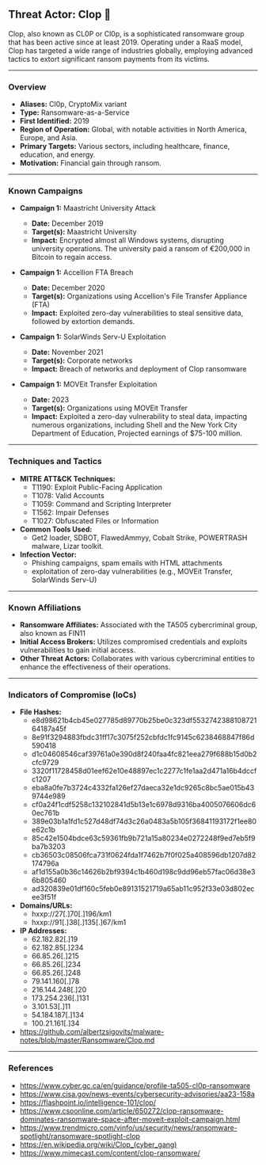 ## Threat Actor: Clop 🦞
Clop, also known as CL0P or Cl0p, is a sophisticated ransomware group that has been active since at least 2019. Operating under a RaaS model, Clop has targeted a wide range of industries globally, employing advanced tactics to extort significant ransom payments from its victims.

---
### Overview
- **Aliases:** Cl0p, CryptoMix variant
- **Type:** Ransomware-as-a-Service
- **First Identified:** 2019
- **Region of Operation:** Global, with notable activities in North America, Europe, and Asia.
- **Primary Targets:** Various sectors, including healthcare, finance, education, and energy.
- **Motivation:** Financial gain through ransom.

---
### Known Campaigns
- **Campaign 1:** Maastricht University Attack
  - **Date:** December 2019
  - **Target(s):** Maastricht University
  - **Impact:** Encrypted almost all Windows systems, disrupting university operations. The university paid a ransom of €200,000 in Bitcoin to regain access. 

- **Campaign 1:** Accellion FTA Breach
  - **Date:** December 2020
  - **Target(s):** Organizations using Accellion's File Transfer Appliance (FTA)
  - **Impact:** Exploited zero-day vulnerabilities to steal sensitive data, followed by extortion demands. 

- **Campaign 1:** SolarWinds Serv-U Exploitation
  - **Date:** November 2021
  - **Target(s):** Corporate networks
  - **Impact:** Breach of networks and deployment of Clop ransomware

- **Campaign 1:** MOVEit Transfer Exploitation
  - **Date:** 2023
  - **Target(s):** Organizations using MOVEit Transfer
  - **Impact:** Exploited a zero-day vulnerability to steal data, impacting numerous organizations, including Shell and the New York City Department of Education, Projected earnings of $75-100 million.

---
### Techniques and Tactics
- **MITRE ATT&CK Techniques:**
  - T1190: Exploit Public-Facing Application
  - T1078: Valid Accounts
  - T1059: Command and Scripting Interpreter
  - T1562: Impair Defenses
  - T1027: Obfuscated Files or Information
- **Common Tools Used:**
  - Get2 loader, SDBOT, FlawedAmmyy, Cobalt Strike, POWERTRASH malware, Lizar toolkit.
- **Infection Vector:**
  - Phishing campaigns, spam emails with HTML attachments
  - exploitation of zero-day vulnerabilities (e.g., MOVEit Transfer, SolarWinds Serv-U)

---
### Known Affiliations
- **Ransomware Affiliates:** Associated with the TA505 cybercriminal group, also known as FIN11
- **Initial Access Brokers:** Utilizes compromised credentials and exploits vulnerabilities to gain initial access.
- **Other Threat Actors:** Collaborates with various cybercriminal entities to enhance the effectiveness of their operations.

---
### Indicators of Compromise (IoCs)
- **File Hashes:** 
  - e8d98621b4cb45e027785d89770b25be0c323df553274238810872164187a45f
  - 8e91f3294883fbdc31ff17c3075f252cbfdc1fc9145c6238468847f86d590418
  - d1c04608546caf39761a0e390d8f240faa4fc821eea279f688b15d0b2cfc9729	
  - 3320f11728458d01eef62e10e48897ec1c2277c1fe1aa2d471a16b4dccfc1207	
  - eba8a0fe7b3724c4332fa126ef27daeca32e1dc9265c8bc5ae015b439744e989	
  - cf0a24f1cdf5258c132102841d5b13e1c6978d9316ba4005076606dc60ec761b	
  - 389e03b1a1fd1c527d48df74d3c26a0483a5b105f36841193172f1ee80e62c1b	
  - 85c42e1504bdce63c59361fb9b721a15a80234e0272248f9ed7eb5f9ba7b3203	
  - cb36503c08506fca731f0624fda1f7462b7f0f025a408596db1207d82174796a	
  - af1d155a0b36c14626b2bf9394c1b460d198c9dd96eb57fac06d38e36b805460	
  - ad320839e01df160c5feb0e89131521719a65ab11c952f33e03d802ecee3f51f	
- **Domains/URLs:** 
  - hxxp://27[.]70[.]196/km1	                                      
  - hxxp://91[.]38[.]135[.]67/km1	    
- **IP Addresses:** 
  - 62.182.82[.]19
  - 62.182.85[.]234
  - 66.85.26[.]215
  - 66.85.26[.]234
  - 66.85.26[.]248
  - 79.141.160[.]78
  - 216.144.248[.]20
  - 173.254.236[.]131
  - 3.101.53[.]11
  - 54.184.187[.]134
  - 100.21.161[.]34
- https://github.com/albertzsigovits/malware-notes/blob/master/Ransomware/Clop.md

---
### References
- https://www.cyber.gc.ca/en/guidance/profile-ta505-cl0p-ransomware
- https://www.cisa.gov/news-events/cybersecurity-advisories/aa23-158a
- https://flashpoint.io/intelligence-101/clop/
- https://www.csoonline.com/article/650272/clop-ransomware-dominates-ransomware-space-after-moveit-exploit-campaign.html
- https://www.trendmicro.com/vinfo/us/security/news/ransomware-spotlight/ransomware-spotlight-clop
- https://en.wikipedia.org/wiki/Clop_(cyber_gang)
- https://www.mimecast.com/content/clop-ransomware/
